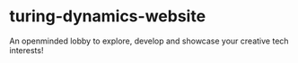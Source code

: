 # turing-dynamics-website
An openminded lobby to explore, develop and showcase your creative tech interests!
